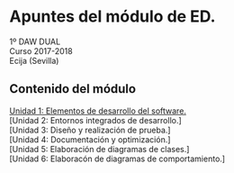 # Apuntes del módulo de ED.

1º DAW DUAL  
Curso 2017-2018  
Ecija (Sevilla)  

## Contenido del módulo  

[Unidad 1: Elementos de desarrollo del software.](http://www.google.es)    
[Unidad 2: Entornos integrados de desarrollo.]  
[Unidad 3: Diseño y realización de prueba.]  
[Unidad 4: Documentación y optimización.]  
[Unidad 5: Elaboración de diagramas de clases.]  
[Unidad 6: Elaboracón de diagramas de comportamiento.]  
